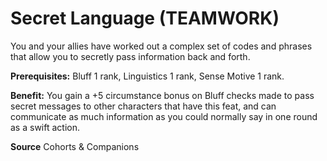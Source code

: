 ﻿---
cssclass: [feats]

---
# Secret Language (TEAMWORK)

You and your allies have worked out a complex set of codes and phrases that allow you to secretly pass information back and forth.

**Prerequisites:** Bluff 1 rank, Linguistics 1 rank, Sense Motive 1 rank.

**Benefit:** You gain a +5 circumstance bonus on Bluff checks made to pass secret messages to other characters that have this feat, and can communicate as much information as you could normally say in one round as a swift action.

**Source** Cohorts & Companions